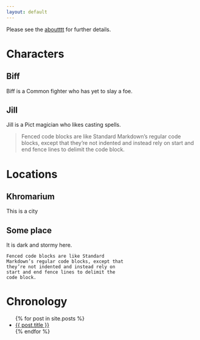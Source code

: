 ```yaml
---
layout: default
---
```


Please see the [aboutttt](about.md) for further details.

# Characters
## Biff
Biff is a Common fighter who has yet to slay a foe.

## Jill
Jill is a Pict magician who likes casting spells.

> Fenced code blocks are like Standard Markdown’s regular code blocks, except that they’re not indented and instead rely on start and end fence lines to delimit the code block.


# Locations
## Khromarium
This is a city

## Some place
It is dark and stormy here.

```
Fenced code blocks are like Standard
Markdown’s regular code blocks, except that
they’re not indented and instead rely on
start and end fence lines to delimit the
code block.
```


# Chronology
<ul>
  {% for post in site.posts %}
    <li>
      <a href="{{ post.url | prepend:site.baseurl }}">{{ post.title }}</a>
    </li>
  {% endfor %}
</ul>
